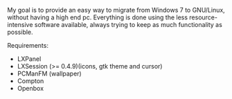 My goal is to provide an easy way to migrate from Windows 7 to GNU/Linux, without having a high end pc. Everything is done using the less resource-intensive software available, always trying to keep as much functionality as possible.


Requirements:

- LXPanel
- LXSession (>= 0.4.9)(icons, gtk theme and cursor)
- PCManFM (wallpaper)
- Compton
- Openbox
